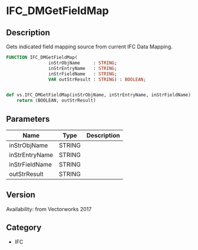 # IFC_DMGetFieldMap

## Description
Gets indicated field mapping source from current IFC Data Mapping.

```pascal
FUNCTION IFC_DMGetFieldMap(
				inStrObjName     : STRING;
				inStrEntryName   : STRING;
				inStrFieldName   : STRING;
				VAR outStrResult : STRING) : BOOLEAN;
```

```python

def vs.IFC_DMGetFieldMap(inStrObjName, inStrEntryName, inStrFieldName):
    return (BOOLEAN, outStrResult)
```

## Parameters
|Name|Type|Description|
|---|---|---|
|inStrObjName|STRING||
|inStrEntryName|STRING||
|inStrFieldName|STRING||
|outStrResult|STRING||

## Version
Availability: from Vectorworks 2017
## Category
* IFC

